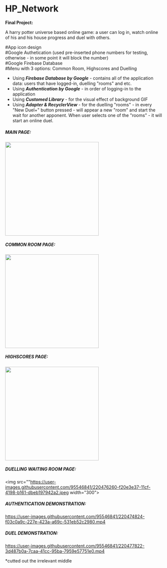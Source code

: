 # HP_Network

__Final Project:__

A harry potter universe based online game: a user can log in, watch online of his and his house progress and duel with others.

#App icon design <br />
#Google Authetication (used pre-inserted phone numbers for testing, otherwise - in some point it will block the number) <br />
#Google Firebase Database<br />
#Menu with 3 options: Common Room, Highscores and Duelling<br />


* Using ***Firebase Database by Google*** - contains all of the application data: users that have logged-in, duelling "rooms" and etc.<br />
* Using ***Authentication by Google*** - in order of logging-in to the application<br />
* Using ***Customed Library*** - for the visual effect of background GIF<br />
* Using ***Adapter & RecyclerView*** - for the duelling "rooms" - in every "New Duel+" button pressed - will appear a new "room" and start the wait
for another apponent. When user selects one of the "rooms" - it will start an online duel. 

##### MAIN PAGE:
<img src="https://user-images.githubusercontent.com/95546841/220475492-fc5d9c87-f028-4189-b139-0a15eccfb846.jpeg" width="300">

##### COMMON ROOM PAGE:
<img src="https://user-images.githubusercontent.com/95546841/220475819-d419d90f-bffc-4019-b224-5390d853eeae.jpeg" width="300">

##### HIGHSCORES PAGE:
<img src="https://user-images.githubusercontent.com/95546841/220476046-31fc04f5-a825-4ae2-acd1-395b82f05341.jpeg" width="300">

##### DUELLING WAITING ROOM PAGE:
<img src=""https://user-images.githubusercontent.com/95546841/220476260-f20e3e37-11cf-4198-b161-dbeb197942a2.jpeg width="300">


##### AUTHENTICATION DEMONSTRATION:<br />


https://user-images.githubusercontent.com/95546841/220474824-f03c0a9c-227e-423a-a69c-531eb52c2980.mp4



##### DUEL DEMONSTRATION:<br />


https://user-images.githubusercontent.com/95546841/220477822-3d487b0a-7caa-41cc-95ba-7959e57751e0.mp4



*cutted out the irrelevant middle
